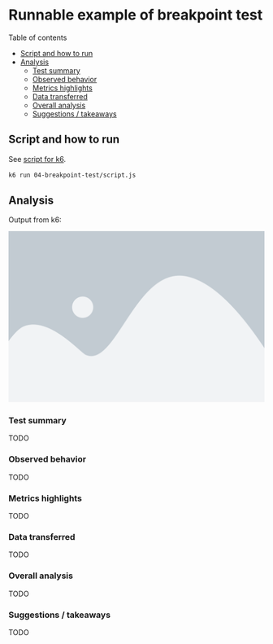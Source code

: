 # Runnable example of breakpoint test

Table of contents

- [Script and how to run](#script-and-how-to-run)
- [Analysis](#analysis)
  - [Test summary](#test-summary)
  - [Observed behavior](#observed-behavior)
  - [Metrics highlights](#metrics-highlights)
  - [Data transferred](#data-transferred)
  - [Overall analysis](#overall-analysis)
  - [Suggestions / takeaways](#suggestions--takeaways)

## Script and how to run

See [script for k6](script.js).

```bash
k6 run 04-breakpoint-test/script.js
```

## Analysis

Output from k6:

![result](result.png)

### Test summary

TODO

### Observed behavior

TODO

### Metrics highlights

TODO

### Data transferred

TODO

### Overall analysis

TODO

### Suggestions / takeaways

TODO